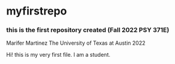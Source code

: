 # myfirstrepo

### this is the first repository created (Fall 2022 PSY 371E)

Marifer Martinez The University of Texas at Austin 2022

Hi! this is my very first file. I am a student.
